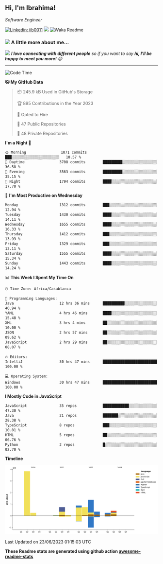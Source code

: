<h2>Hi, I'm Ibrahima! </h2>
<p><em>Software Engineer 
</em></p>


[![Linkedin: iib0011](https://img.shields.io/badge/-iib0011-blue?style=flat-square&logo=Linkedin&logoColor=white&link=https://www.linkedin.com/in/iib0011/)](https://www.linkedin.com/in/iib0011/)
![](https://visitor-badge.glitch.me/badge?page_id=iib0011)
![Waka Readme](https://github.com/iib0011/iib0011/workflows/Waka%20Readme/badge.svg)


### <img src="https://media.giphy.com/media/VgCDAzcKvsR6OM0uWg/giphy.gif" width="50"> A little more about me...  


<img src="https://media.giphy.com/media/LnQjpWaON8nhr21vNW/giphy.gif" width="60"> <em><b>I love connecting with different people</b> so if you want to say <b>hi, I'll be happy to meet you more!</b> 😊</em>

---
<!--START_SECTION:waka-->
![Code Time](http://img.shields.io/badge/Code%20Time-2%2C248%20hrs%2057%20mins-blue)

**🐱 My GitHub Data** 

> 📦 245.9 kB Used in GitHub's Storage 
 > 
> 🏆 895 Contributions in the Year 2023
 > 
> 💼 Opted to Hire
 > 
> 📜 47 Public Repositories 
 > 
> 🔑 48 Private Repositories 
 > 
**I'm a Night 🦉** 

```text
🌞 Morning                1071 commits        ███░░░░░░░░░░░░░░░░░░░░░░   10.57 % 
🌆 Daytime                3708 commits        █████████░░░░░░░░░░░░░░░░   36.58 % 
🌃 Evening                3563 commits        █████████░░░░░░░░░░░░░░░░   35.15 % 
🌙 Night                  1794 commits        ████░░░░░░░░░░░░░░░░░░░░░   17.70 % 
```
📅 **I'm Most Productive on Wednesday** 

```text
Monday                   1312 commits        ███░░░░░░░░░░░░░░░░░░░░░░   12.94 % 
Tuesday                  1430 commits        ████░░░░░░░░░░░░░░░░░░░░░   14.11 % 
Wednesday                1655 commits        ████░░░░░░░░░░░░░░░░░░░░░   16.33 % 
Thursday                 1412 commits        ███░░░░░░░░░░░░░░░░░░░░░░   13.93 % 
Friday                   1329 commits        ███░░░░░░░░░░░░░░░░░░░░░░   13.11 % 
Saturday                 1555 commits        ████░░░░░░░░░░░░░░░░░░░░░   15.34 % 
Sunday                   1443 commits        ████░░░░░░░░░░░░░░░░░░░░░   14.24 % 
```


📊 **This Week I Spent My Time On** 

```text
🕑︎ Time Zone: Africa/Casablanca

💬 Programming Languages: 
Java                     12 hrs 36 mins      ██████████░░░░░░░░░░░░░░░   40.94 % 
YAML                     4 hrs 46 mins       ████░░░░░░░░░░░░░░░░░░░░░   15.48 % 
XML                      3 hrs 4 mins        ██░░░░░░░░░░░░░░░░░░░░░░░   10.00 % 
JSON                     2 hrs 57 mins       ██░░░░░░░░░░░░░░░░░░░░░░░   09.62 % 
JavaScript               2 hrs 29 mins       ██░░░░░░░░░░░░░░░░░░░░░░░   08.07 % 

🔥 Editors: 
IntelliJ                 30 hrs 47 mins      █████████████████████████   100.00 % 

💻 Operating System: 
Windows                  30 hrs 47 mins      █████████████████████████   100.00 % 
```

**I Mostly Code in JavaScript** 

```text
JavaScript               35 repos            ████████████░░░░░░░░░░░░░   47.30 % 
Java                     21 repos            ███████░░░░░░░░░░░░░░░░░░   28.38 % 
TypeScript               8 repos             ███░░░░░░░░░░░░░░░░░░░░░░   10.81 % 
HTML                     5 repos             ██░░░░░░░░░░░░░░░░░░░░░░░   06.76 % 
Python                   2 repos             █░░░░░░░░░░░░░░░░░░░░░░░░   02.70 % 
```



**Timeline**

![Lines of Code chart](https://raw.githubusercontent.com/iib0011/iib0011/master/assets/bar_graph.png)


 Last Updated on 23/06/2023 01:15:03 UTC
<!--END_SECTION:waka-->

**These Readme stats are generated using github action [awesome-readme-stats](https://github.com/iib0011/waka-readme-stats)**
